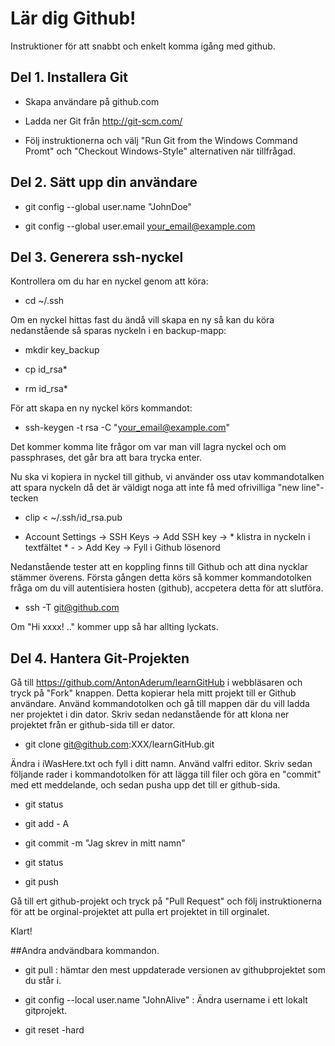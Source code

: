 ﻿Lär dig Github!
===========

Instruktioner för att snabbt och enkelt komma igång med github.

## Del 1. Installera Git
* Skapa användare på github.com

* Ladda ner Git från http://git-scm.com/

* Följ instruktionerna och välj "Run Git from the Windows Command Promt" och "Checkout Windows-Style" alternativen när tillfrågad.

## Del 2. Sätt upp din användare
* git config --global user.name "JohnDoe"

* git config --global user.email your_email@example.com

## Del 3. Generera ssh-nyckel
Kontrollera om du har en nyckel genom att köra:
* cd ~/.ssh

Om en nyckel hittas fast du ändå vill skapa en ny så kan du köra nedanstående så sparas nyckeln i en backup-mapp:
* mkdir key_backup

*  cp id_rsa*
   
*  rm id_rsa* 


För att skapa en ny nyckel körs kommandot:
* ssh-keygen -t rsa -C "your_email@example.com" 

Det kommer komma lite frågor om var man vill lagra nyckel och om passphrases, det går bra att bara trycka enter.

Nu ska vi kopiera in nyckel till github, vi använder oss utav kommandotalken att spara nyckeln då det är väldigt noga att inte få med ofrivilliga "new line"-tecken
* clip < ~/.ssh/id_rsa.pub

* Account Settings -> SSH Keys -> Add SSH key -> * klistra in nyckeln i textfältet * - > Add Key -> Fyll i Github lösenord

Nedanstående tester att en koppling finns till Github och att dina nycklar stämmer överens. Första gången detta körs så kommer kommandotolken fråga om du vill autentisiera hosten (github), accpetera detta för att slutföra.
* ssh -T git@github.com

Om "Hi xxxx! .." kommer upp så har allting lyckats.

## Del 4. Hantera Git-Projekten
Gå till https://github.com/AntonAderum/learnGitHub i webbläsaren och tryck på "Fork" knappen. Detta kopierar hela mitt projekt till er Github användare.
Använd kommandotolken och gå till mappen där du vill ladda ner projektet i din dator. Skriv sedan nedanstående för att klona ner projektet från er github-sida till er dator.

* git clone git@github.com:XXX/learnGitHub.git

Ändra i iWasHere.txt och fyll i ditt namn. Använd valfri editor.
Skriv sedan följande rader i kommandotolken för att lägga till filer och göra en "commit" med ett meddelande, och sedan pusha upp det till er github-sida.
* git status

* git add - A

* git commit -m "Jag skrev in mitt namn"

* git status

* git push

Gå till ert github-projekt och tryck på "Pull Request" och följ instruktionerna för att be orginal-projektet att pulla ert projektet in till orginalet.

Klart!



##Andra andvändbara kommandon.

* git pull : hämtar den mest uppdaterade versionen av githubprojektet som du står i. 

* git config --local user.name "JohnAlive" : Ändra username i ett lokalt gitprojekt. 

* git reset -hard <commit ID>


